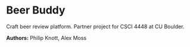 # Beer Buddy

Craft beer review platform. Partner project for CSCI 4448 at CU Boulder.

**Authors:** Philip Knott, Alex Moss
